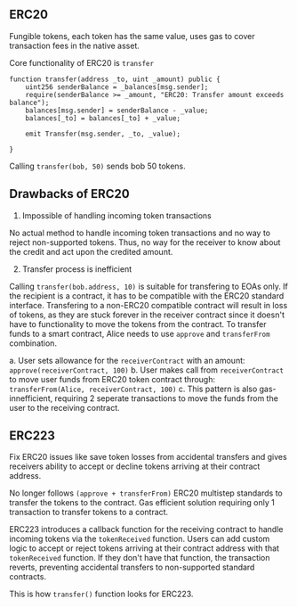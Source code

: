 ## ERC20 
Fungible tokens, each token has the same value, uses gas to cover transaction fees in the native asset.

Core functionality of ERC20 is `transfer`

```sol
function transfer(address _to, uint _amount) public {
	uint256 senderBalance = _balances[msg.sender];
	require(senderBalance >= _amount, "ERC20: Transfer amount exceeds balance");
	balances[msg.sender] = senderBalance - _value;
	balances[_to] = balances[_to] + _value;

	emit Transfer(msg.sender, _to, _value);
	
}
```

Calling `transfer(bob, 50)` sends bob 50 tokens.

## Drawbacks of ERC20
1. Impossible of handling incoming token transactions

No actual method to handle incoming token transactions and no way to reject non-supported tokens. Thus, no way for the receiver to know about the credit and act upon the credited amount.

2. Transfer process is inefficient

Calling `transfer(bob.address, 10)` is suitable for transfering to EOAs only. If the recipient is a contract, it has to be compatible with the ERC20 standard interface. 
Transfering to a non-ERC20 compatible contract will result in loss of tokens, as they are stuck forever in the receiver contract since it doesn't have to functionality to move the tokens from the contract. 
To transfer funds to a smart contract, Alice needs to use `approve` and `transferFrom` combination.

a. User sets allowance for the `receiverContract` with an amount: `approve(receiverContract, 100)`
b. User makes call from `receiverContract` to move user funds from ERC20 token contract through:
`transferFrom(Alice, receiverContract, 100)`
c. This pattern is also gas-innefficient, requiring 2 seperate transactions to move the funds from the user to the receiving contract.

## ERC223
Fix ERC20 issues like save token losses from accidental transfers and gives receivers ability to accept or decline tokens arriving at their contract address. 

No longer follows `(approve + transferFrom)` ERC20 multistep standards to transfer the tokens to the contract. Gas efficient solution requiring only 1 transaction to transfer tokens to a contract.

ERC223 introduces a callback function for the receiving contract to handle incoming tokens via the `tokenReceived` function. Users can add custom logic to accept or reject tokens arriving at their contract address with that `tokenReceived` function. If they don't have that function, the transaction reverts, preventing accidental transfers to non-supported standard contracts.

This is how `transfer()` function looks for ERC223.

